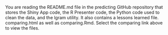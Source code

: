 
You are reading the README.md file in the predicting GitHub repository that stores the Shiny App code, the R Presenter code, the Python code used to clean the data, and the lgram utility. It also contains a lessons learned file.
comparing.html as well as comparing.Rmd. Select the comparing link above to view the files.
